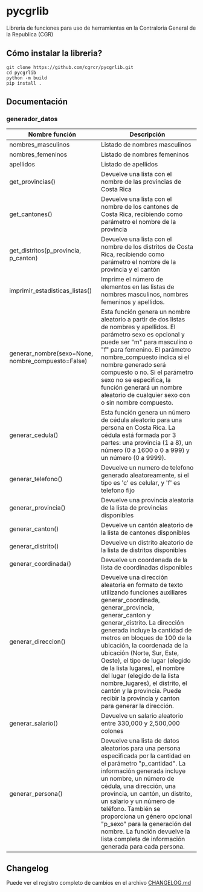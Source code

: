 # pycgrlib
Libreria de funciones para uso de herramientas en la Contraloria General de la Republica (CGR)

## Cómo instalar la libreria?

```
git clone https://github.com/cgrcr/pycgrlib.git
cd pycgrlib
python -m build
pip install .
```

## Documentación 

### generador_datos

| Nombre función | Descripción | 
|----------------|-------------|
| nombres_masculinos| Listado de nombres masculinos|
| nombres_femeninos| Listado de nombres femeninos|
| apellidos | Listado de apellidos|
| get_provincias() | Devuelve una lista con el nombre de las provincias de Costa Rica | get_provincias() |
| get_cantones() | Devuelve una lista con el nombre de los cantones de Costa Rica, recibiendo como parámetro el nombre de la provincia  | 
| get_distritos(p_provincia, p_canton) | Devuelve una lista con el nombre de los distritos de Costa Rica, recibiendo como parámetro el nombre de la provincia y el cantón  |
| imprimir_estadisticas_listas() | Imprime el número de elementos en las listas de nombres masculinos, nombres femeninos y apellidos.|
| generar_nombre(sexo=None, nombre_compuesto=False) | Esta función genera un nombre aleatorio a partir de dos listas de nombres y apellidos. El parámetro sexo es opcional y puede ser "m" para masculino o "f" para femenino. El parámetro nombre_compuesto indica si el nombre generado será compuesto o no. Si el parámetro sexo no se especifica, la función generará un nombre aleatorio de cualquier sexo con o sin nombre compuesto.|
| generar_cedula() | Esta función genera un número de cédula aleatorio para una persona en Costa Rica. La cédula está formada por 3 partes: una provincia (1 a 8), un número (0 a 1600 o 0 a 999) y un número (0 a 9999).|
| generar_telefono()| Devuelve un numero de telefono generado aleatoreamente, si el tipo es 'c' es celular, y 'f' es telefono fijo|
| generar_provincia()| Devuelve una provincia aleatoria de la lista de provincias disponibles|
| generar_canton()| Devuelve un cantón aleatorio de la lista de cantones disponibles|
| generar_distrito()| Devuelve un distrito aleatorio de la lista de distritos disponibles|
| generar_coordinada()| Devuelve un coordenada de la lista de coordinadas disponibles |
| generar_direccion() | Devuelve una dirección aleatoria en formato de texto utilizando funciones auxiliares generar_coordinada, generar_provincia, generar_canton y generar_distrito. La dirección generada incluye la cantidad de metros en bloques de 100 de la ubicación, la coordenada de la ubicación (Norte, Sur, Este, Oeste), el tipo de lugar (elegido de la lista lugares), el nombre del lugar (elegido de la lista nombre_lugares), el distrito, el cantón y la provincia. Puede recibir la provincia y canton para generar la dirección.|
| generar_salario() | Devuelve un salario aleatorio entre 330,000 y 2,500,000 colones|
| generar_persona() | Devuelve una lista de datos aleatorios para una persona especificada por la cantidad en el parámetro "p_cantidad". La información generada incluye un nombre, un número de cédula, una dirección, una provincia, un cantón, un distrito, un salario y un número de teléfono. También se proporciona un género opcional "p_sexo" para la generación del nombre. La función devuelve la lista completa de información generada para cada persona.|

## Changelog

Puede ver el registro completo de cambios en el archivo [CHANGELOG.md](CHANGELOG.md)